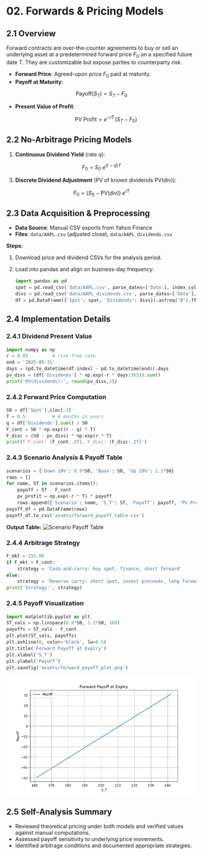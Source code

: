 # 02. Forwards & Pricing Models

## 2.1 Overview

Forward contracts are over-the-counter agreements to buy or sell an underlying asset at a predetermined forward price $F_0$ on a specified future date $T$. They are customizable but expose parties to counterparty risk.

* **Forward Price**: Agreed-upon price $F_0$ paid at maturity.
* **Payoff at Maturity**:

$$
\text{Payoff}(S_T) = S_T - F_0
$$

* **Present Value of Profit**:

  ```math
  \text{PV Profit} = e^{-rT} \,(S_T - F_0)
  ```

## 2.2 No-Arbitrage Pricing Models

1. **Continuous Dividend Yield** (rate $q$):

$$
F_0 = S_0 \; e^{(r - q)T}
$$


3. **Discrete Dividend Adjustment** (PV of known dividends $\mathrm{PV(div)}$):

$$
F_0 = \bigl(S_0 - \mathrm{PV(div)}\bigr)\; e^{rT}
$$


## 2.3 Data Acquisition & Preprocessing

* **Data Source**: Manual CSV exports from Yahoo Finance
* **Files**: `data/AAPL.csv` (adjusted close), `data/AAPL_dividends.csv`

**Steps:**

1. Download price and dividend CSVs for the analysis period.
2. Load into pandas and align on business-day frequency:

   ```python
   import pandas as pd
   spot = pd.read_csv('data/AAPL.csv', parse_dates=['Date'], index_col='Date')['Adj Close']
   divs = pd.read_csv('data/AAPL_dividends.csv', parse_dates=['Date'], index_col='Date')['Dividends']
   df = pd.DataFrame({'Spot': spot, 'Dividends': divs}).asfreq('B').ffill()
   ```

## 2.4 Implementation Details

### 2.4.1 Dividend Present Value

```python
import numpy as np
r = 0.05         # risk-free rate
end = '2025-05-31'
days = (pd.to_datetime(df.index) - pd.to_datetime(end)).days
pv_divs = (df['Dividends'] * np.exp(-r * days/365)).sum()
print('PV(dividends):', round(pv_divs,2))
```

### 2.4.2 Forward Price Computation

```python
S0 = df['Spot'].iloc[-1]
T = 0.5          # 6 months in years
q = df['Dividends'].sum() / S0
F_cont = S0 * np.exp((r - q) * T)
F_disc = (S0 - pv_divs) * np.exp(r * T)
print(f'F_cont: {F_cont:.2f}, F_disc: {F_disc:.2f}')
```

### 2.4.3 Scenario Analysis & Payoff Table

```python
scenarios = {'Down 10%': 0.9*S0, 'Base': S0, 'Up 10%': 1.1*S0}
rows = []
for name, ST in scenarios.items():
    payoff = ST - F_cont
    pv_profit = np.exp(-r * T) * payoff
    rows.append({'Scenario': name, 'S_T': ST, 'Payoff': payoff, 'PV Profit': pv_profit})
payoff_df = pd.DataFrame(rows)
payoff_df.to_csv('assets/forward_payoff_table.csv')
```

**Output Table:**
![Scenario Payoff Table](assets/forward_payoff_table.png)

### 2.4.4 Arbitrage Strategy

```python
F_mkt = 155.00
if F_mkt > F_cont:
    strategy = 'Cash-and-carry: buy spot, finance, short forward'
else:
    strategy = 'Reverse carry: short spot, invest proceeds, long forward'
print('Strategy:', strategy)
```

### 2.4.5 Payoff Visualization

```python
import matplotlib.pyplot as plt
ST_vals = np.linspace(0.8*S0, 1.2*S0, 100)
payoffs = ST_vals - F_cont
plt.plot(ST_vals, payoffs)
plt.axhline(0, color='black', lw=0.5)
plt.title('Forward Payoff at Expiry')
plt.xlabel('S_T')
plt.ylabel('Payoff')
plt.savefig('assets/forward_payoff_plot.png')
```

![Forward Payoff Diagram](plots/forward_payoff_plot.png)

## 2.5 Self-Analysis Summary

* Reviewed theoretical pricing under both models and verified values against manual computations.
* Assessed payoff sensitivity to underlying price movements.
* Identified arbitrage conditions and documented appropriate strategies.

